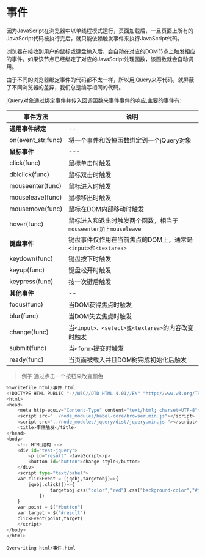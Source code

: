 
# 事件

因为JavaScript在浏览器中以单线程模式运行，页面加载后，一旦页面上所有的JavaScript代码被执行完后，就只能依赖触发事件来执行JavaScript代码。

浏览器在接收到用户的鼠标或键盘输入后，会自动在对应的DOM节点上触发相应的事件。如果该节点已经绑定了对应的JavaScript处理函数，该函数就会自动调用。

由于不同的浏览器绑定事件的代码都不太一样，所以用jQuery来写代码，就屏蔽了不同浏览器的差异，我们总是编写相同的代码。

jQuery对象通过绑定事件并传入回调函数来事件事件的响应,主要的事件有:


事件方法|说明
---|---
**通用事件绑定**|--
on(event_str,func)|将一个事件和毁掉函数绑定到一个jQuery对象
**鼠标事件**|---
click(func)|鼠标单击时触发
dblclick(func)|鼠标双击时触发
mouseenter(func)|鼠标进入时触发
mouseleave(func)|鼠标移出时触发
mousemove(func)|鼠标在DOM内部移动时触发
hover(func)|鼠标进入和退出时触发两个函数，相当于`mouseenter加上mouseleave`
**键盘事件**|键盘事件仅作用在当前焦点的DOM上，通常是`<input>和<textarea>`
keydown(func)|键盘按下时触发
keyup(func)|键盘松开时触发
keypress(func)|按一次键后触发
**其他事件**|--
focus(func)|当DOM获得焦点时触发
blur(func)|当DOM失去焦点时触发
change(func)|当`<input>、<select>或<textarea>`的内容改变时触发
submit(func)|当`<form>`提交时触发
ready(func)|当页面被载入并且DOM树完成初始化后触发

> 例子 通过点击一个按钮来改变颜色


```python
%%writefile html/事件.html
<!DOCTYPE HTML PUBLIC "-//W3C//DTD HTML 4.01//EN" "http://www.w3.org/TR/html4/strict.dtd";>
<html>
<head>
    <meta http-equiv="Content-Type" content="text/html; charset=UTF-8">
    <script src="../node_modules/babel-core/browser.min.js"></script>
    <script src="../node_modules/jquery/dist/jquery.min.js "></script>
    <title>事件触发</title>
</head>
<body>
    <!-- HTML结构 -->
    <div id="test-jquery">
        <p id="result" >JavaScript</p>
        <button id="button">change style</button>
    </div>
    <script type="text/babel">
    var clickEvent = (jqobj,targetobj)=>{
        jqobj.click(()=>{
                targetobj.css("color","red").css("background-color","#ffd351")
            })
    }
    var point = $("#button")
    var target = $("#result")
    clickEvent(point,target)
    </script>
</body>
</html>

```

    Overwriting html/事件.html
    
